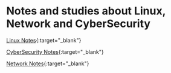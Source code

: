 # Notes and studies about Linux, Network and CyberSecurity


[ Linux Notes](https://github.com/mateusvdcastro/Linux-Redes-Seguranca/tree/main/Alura%20Linux%20Essential#linux){:target="_blank"}

[ CyberSecurity Notes](https://github.com/mateusvdcastro/Linux-Redes-Seguranca/tree/main/Redes%20-%20Seguran%C3%A7a){:target="_blank"}

[ Network Notes](https://github.com/mateusvdcastro/Linux-Redes-Seguranca/edit/main/README.md#como-ver-meu-ip-p%C3%BAblico-pelo-terminal){:target="_blank"}

